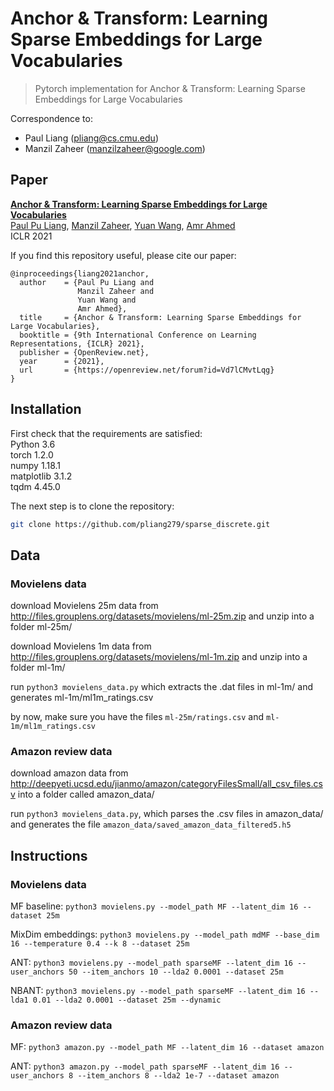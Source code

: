 # Anchor & Transform: Learning Sparse Embeddings for Large Vocabularies

> Pytorch implementation for Anchor & Transform: Learning Sparse Embeddings for Large Vocabularies

Correspondence to: 
  - Paul Liang (pliang@cs.cmu.edu)
  - Manzil Zaheer (manzilzaheer@google.com)

## Paper

[**Anchor & Transform: Learning Sparse Embeddings for Large Vocabularies**](https://arxiv.org/abs/2003.08197)<br>
[Paul Pu Liang](http://www.cs.cmu.edu/~pliang/), [Manzil Zaheer](http://www.manzil.ml/), [Yuan Wang](https://ai.google/research/people/YuanWang), [Amr Ahmed](https://ai.google/research/people/AmrAhmed)<br>
ICLR 2021

If you find this repository useful, please cite our paper:
```
@inproceedings{liang2021anchor,
  author    = {Paul Pu Liang and
               Manzil Zaheer and
               Yuan Wang and
               Amr Ahmed},
  title     = {Anchor & Transform: Learning Sparse Embeddings for Large Vocabularies},
  booktitle = {9th International Conference on Learning Representations, {ICLR} 2021},
  publisher = {OpenReview.net},
  year      = {2021},
  url       = {https://openreview.net/forum?id=Vd7lCMvtLqg}
}
```

## Installation

First check that the requirements are satisfied:</br>
Python 3.6</br>
torch 1.2.0</br>
numpy 1.18.1</br>
matplotlib 3.1.2</br>
tqdm 4.45.0</br>

The next step is to clone the repository:
```bash
git clone https://github.com/pliang279/sparse_discrete.git
```

## Data

### Movielens data

download Movielens 25m data from http://files.grouplens.org/datasets/movielens/ml-25m.zip and unzip into a folder ml-25m/

download Movielens 1m data from http://files.grouplens.org/datasets/movielens/ml-1m.zip and unzip into a folder ml-1m/

run ```python3 movielens_data.py``` which extracts the .dat files in ml-1m/ and generates ml-1m/ml1m_ratings.csv

by now, make sure you have the files ```ml-25m/ratings.csv``` and ```ml-1m/ml1m_ratings.csv```

### Amazon review data

download amazon data from http://deepyeti.ucsd.edu/jianmo/amazon/categoryFilesSmall/all_csv_files.csv into a folder called amazon_data/

run ```python3 movielens_data.py```, which parses the .csv files in amazon_data/ and generates the file ```amazon_data/saved_amazon_data_filtered5.h5```

## Instructions

### Movielens data

MF baseline: ```python3 movielens.py --model_path MF --latent_dim 16 --dataset 25m```

MixDim embeddings: ```python3 movielens.py --model_path mdMF --base_dim 16 --temperature 0.4 --k 8 --dataset 25m```

ANT: ```python3 movielens.py --model_path sparseMF --latent_dim 16 --user_anchors 50 --item_anchors 10 --lda2 0.0001 --dataset 25m```

NBANT: ```python3 movielens.py --model_path sparseMF --latent_dim 16 --lda1 0.01 --lda2 0.0001 --dataset 25m --dynamic```

### Amazon review data

MF: ```python3 amazon.py --model_path MF --latent_dim 16 --dataset amazon```

ANT: ```python3 amazon.py --model_path sparseMF --latent_dim 16 --user_anchors 8 --item_anchors 8 --lda2 1e-7 --dataset amazon```
